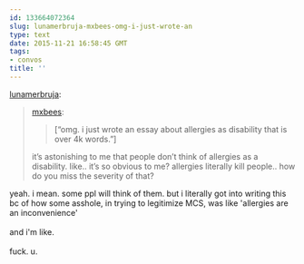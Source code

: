 ```yaml
---
id: 133664072364
slug: lunamerbruja-mxbees-omg-i-just-wrote-an
type: text
date: 2015-11-21 16:58:45 GMT
tags:
- convos
title: ''
---
```

<p><a class="tumblr_blog" href="http://lunamerbruja.tumblr.com/post/133663930381">lunamerbruja</a>:</p>
<blockquote>
<p><a class="tumblr_blog" href="http://mxbees.tumblr.com/post/133663550814">mxbees</a>:</p>
<blockquote>
<p>[“omg. i just wrote an essay about allergies as disability that is over 4k words.”]</p>
</blockquote>
<p>it’s astonishing to me that people don’t think of allergies as a disability. like.. it’s so obvious to me? allergies literally kill people.. how do you miss the severity of that?</p>
</blockquote>

<p>yeah. i mean. some ppl will think of them. but i literally got into writing this bc of how some asshole, in trying to legitimize MCS, was like 'allergies are an inconvenience'<br/><br/>and i'm like.<br/><br/>fuck. u.</p>